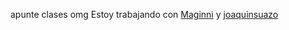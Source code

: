 apunte clases omg
Estoy trabajando con [Maginni](https://github.com/maginni) y [joaquinsuazo](https://github.com/joaquinsuazo)
